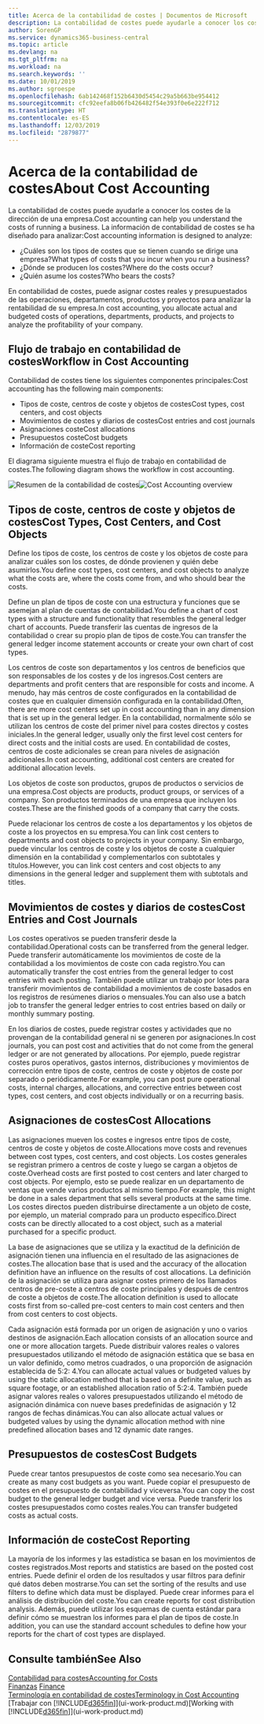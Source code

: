 ```yaml
---
title: Acerca de la contabilidad de costes | Documentos de Microsoft
description: La contabilidad de costes puede ayudarle a conocer los costes de la dirección de una empresa.
author: SorenGP
ms.service: dynamics365-business-central
ms.topic: article
ms.devlang: na
ms.tgt_pltfrm: na
ms.workload: na
ms.search.keywords: ''
ms.date: 10/01/2019
ms.author: sgroespe
ms.openlocfilehash: 6ab142468f152b6430d5454c29a5b663be954412
ms.sourcegitcommit: cfc92eefa8b06fb426482f54e393f0e6e222f712
ms.translationtype: HT
ms.contentlocale: es-ES
ms.lasthandoff: 12/03/2019
ms.locfileid: "2879877"
---
```

# <a name="about-cost-accounting"></a><span data-ttu-id="f9672-103">Acerca de la contabilidad de costes</span><span class="sxs-lookup"><span data-stu-id="f9672-103">About Cost Accounting</span></span>
<span data-ttu-id="f9672-104">La contabilidad de costes puede ayudarle a conocer los costes de la dirección de una empresa.</span><span class="sxs-lookup"><span data-stu-id="f9672-104">Cost accounting can help you understand the costs of running a business.</span></span> <span data-ttu-id="f9672-105">La información de contabilidad de costes se ha diseñado para analizar:</span><span class="sxs-lookup"><span data-stu-id="f9672-105">Cost accounting information is designed to analyze:</span></span>  

-   <span data-ttu-id="f9672-106">¿Cuáles son los tipos de costes que se tienen cuando se dirige una empresa?</span><span class="sxs-lookup"><span data-stu-id="f9672-106">What types of costs that you incur when you run a business?</span></span>  
-   <span data-ttu-id="f9672-107">¿Dónde se producen los costes?</span><span class="sxs-lookup"><span data-stu-id="f9672-107">Where do the costs occur?</span></span>  
-   <span data-ttu-id="f9672-108">¿Quién asume los costes?</span><span class="sxs-lookup"><span data-stu-id="f9672-108">Who bears the costs?</span></span>  

<span data-ttu-id="f9672-109">En contabilidad de costes, puede asignar costes reales y presupuestados de las operaciones, departamentos, productos y proyectos para analizar la rentabilidad de su empresa.</span><span class="sxs-lookup"><span data-stu-id="f9672-109">In cost accounting, you allocate actual and budgeted costs of operations, departments, products, and projects to analyze the profitability of your company.</span></span>  

## <a name="workflow-in-cost-accounting"></a><span data-ttu-id="f9672-110">Flujo de trabajo en contabilidad de costes</span><span class="sxs-lookup"><span data-stu-id="f9672-110">Workflow in Cost Accounting</span></span>  
<span data-ttu-id="f9672-111">Contabilidad de costes tiene los siguientes componentes principales:</span><span class="sxs-lookup"><span data-stu-id="f9672-111">Cost accounting has the following main components:</span></span>  

-   <span data-ttu-id="f9672-112">Tipos de coste, centros de coste y objetos de costes</span><span class="sxs-lookup"><span data-stu-id="f9672-112">Cost types, cost centers, and cost objects</span></span>  
-   <span data-ttu-id="f9672-113">Movimientos de costes y diarios de costes</span><span class="sxs-lookup"><span data-stu-id="f9672-113">Cost entries and cost journals</span></span>  
-   <span data-ttu-id="f9672-114">Asignaciones coste</span><span class="sxs-lookup"><span data-stu-id="f9672-114">Cost allocations</span></span>  
-   <span data-ttu-id="f9672-115">Presupuestos coste</span><span class="sxs-lookup"><span data-stu-id="f9672-115">Cost budgets</span></span>
-   <span data-ttu-id="f9672-116">Información de coste</span><span class="sxs-lookup"><span data-stu-id="f9672-116">Cost reporting</span></span>  

<span data-ttu-id="f9672-117">El diagrama siguiente muestra el flujo de trabajo en contabilidad de costes.</span><span class="sxs-lookup"><span data-stu-id="f9672-117">The following diagram shows the workflow in cost accounting.</span></span>  

<span data-ttu-id="f9672-118">![Resumen de la contabilidad de costes](media/costaccountingoverview.png "CostAccountingOverview")</span><span class="sxs-lookup"><span data-stu-id="f9672-118">![Cost Accounting overview](media/costaccountingoverview.png "CostAccountingOverview")</span></span>  

## <a name="cost-types-cost-centers-and-cost-objects"></a><span data-ttu-id="f9672-119">Tipos de coste, centros de coste y objetos de costes</span><span class="sxs-lookup"><span data-stu-id="f9672-119">Cost Types, Cost Centers, and Cost Objects</span></span>  
<span data-ttu-id="f9672-120">Define los tipos de coste, los centros de coste y los objetos de coste para analizar cuáles son los costes, de dónde provienen y quién debe asumirlos.</span><span class="sxs-lookup"><span data-stu-id="f9672-120">You define cost types, cost centers, and cost objects to analyze what the costs are, where the costs come from, and who should bear the costs.</span></span>  

<span data-ttu-id="f9672-121">Define un plan de tipos de coste con una estructura y funciones que se asemejan al plan de cuentas de contabilidad.</span><span class="sxs-lookup"><span data-stu-id="f9672-121">You define a chart of cost types with a structure and functionality that resembles the general ledger chart of accounts.</span></span> <span data-ttu-id="f9672-122">Puede transferir las cuentas de ingresos de la contabilidad o crear su propio plan de tipos de coste.</span><span class="sxs-lookup"><span data-stu-id="f9672-122">You can transfer the general ledger income statement accounts or create your own chart of cost types.</span></span>  

<span data-ttu-id="f9672-123">Los centros de coste son departamentos y los centros de beneficios que son responsables de los costes y de los ingresos.</span><span class="sxs-lookup"><span data-stu-id="f9672-123">Cost centers are departments and profit centers that are responsible for costs and income.</span></span> <span data-ttu-id="f9672-124">A menudo, hay más centros de coste configurados en la contabilidad de costes que en cualquier dimensión configurada en la contabilidad.</span><span class="sxs-lookup"><span data-stu-id="f9672-124">Often, there are more cost centers set up in cost accounting than in any dimension that is set up in the general ledger.</span></span> <span data-ttu-id="f9672-125">En la contabilidad, normalmente sólo se utilizan los centros de coste del primer nivel para costes directos y costes iniciales.</span><span class="sxs-lookup"><span data-stu-id="f9672-125">In the general ledger, usually only the first level cost centers for direct costs and the initial costs are used.</span></span> <span data-ttu-id="f9672-126">En contabilidad de costes, centros de coste adicionales se crean para niveles de asignación adicionales.</span><span class="sxs-lookup"><span data-stu-id="f9672-126">In cost accounting, additional cost centers are created for additional allocation levels.</span></span>  

<span data-ttu-id="f9672-127">Los objetos de coste son productos, grupos de productos o servicios de una empresa.</span><span class="sxs-lookup"><span data-stu-id="f9672-127">Cost objects are products, product groups, or services of a company.</span></span> <span data-ttu-id="f9672-128">Son productos terminados de una empresa que incluyen los costes.</span><span class="sxs-lookup"><span data-stu-id="f9672-128">These are the finished goods of a company that carry the costs.</span></span>  

<span data-ttu-id="f9672-129">Puede relacionar los centros de coste a los departamentos y los objetos de coste a los proyectos en su empresa.</span><span class="sxs-lookup"><span data-stu-id="f9672-129">You can link cost centers to departments and cost objects to projects in your company.</span></span> <span data-ttu-id="f9672-130">Sin embargo, puede vincular los centros de coste y los objetos de coste a cualquier dimensión en la contabilidad y complementarlos con subtotales y títulos.</span><span class="sxs-lookup"><span data-stu-id="f9672-130">However, you can link cost centers and cost objects to any dimensions in the general ledger and supplement them with subtotals and titles.</span></span>  

## <a name="cost-entries-and-cost-journals"></a><span data-ttu-id="f9672-131">Movimientos de costes y diarios de costes</span><span class="sxs-lookup"><span data-stu-id="f9672-131">Cost Entries and Cost Journals</span></span>  
<span data-ttu-id="f9672-132">Los costes operativos se pueden transferir desde la contabilidad.</span><span class="sxs-lookup"><span data-stu-id="f9672-132">Operational costs can be transferred from the general ledger.</span></span> <span data-ttu-id="f9672-133">Puede transferir automáticamente los movimientos de coste de la contabilidad a los movimientos de coste con cada registro.</span><span class="sxs-lookup"><span data-stu-id="f9672-133">You can automatically transfer the cost entries from the general ledger to cost entries with each posting.</span></span> <span data-ttu-id="f9672-134">También puede utilizar un trabajo por lotes para transferir movimientos de contabilidad a movimientos de coste basados en los registros de resúmenes diarios o mensuales.</span><span class="sxs-lookup"><span data-stu-id="f9672-134">You can also use a batch job to transfer the general ledger entries to cost entries based on daily or monthly summary posting.</span></span>  

<span data-ttu-id="f9672-135">En los diarios de costes, puede registrar costes y actividades que no provengan de la contabilidad general ni se generen por asignaciones.</span><span class="sxs-lookup"><span data-stu-id="f9672-135">In cost journals, you can post cost and activities that do not come from the general ledger or are not generated by allocations.</span></span> <span data-ttu-id="f9672-136">Por ejemplo, puede registrar costes puros operativos, gastos internos, distribuciones y movimientos de corrección entre tipos de coste, centros de coste y objetos de coste por separado o periódicamente.</span><span class="sxs-lookup"><span data-stu-id="f9672-136">For example, you can post pure operational costs, internal charges, allocations, and corrective entries between cost types, cost centers, and cost objects individually or on a recurring basis.</span></span>  

## <a name="cost-allocations"></a><span data-ttu-id="f9672-137">Asignaciones de costes</span><span class="sxs-lookup"><span data-stu-id="f9672-137">Cost Allocations</span></span>  
<span data-ttu-id="f9672-138">Las asignaciones mueven los costes e ingresos entre tipos de coste, centros de coste y objetos de coste.</span><span class="sxs-lookup"><span data-stu-id="f9672-138">Allocations move costs and revenues between cost types, cost centers, and cost objects.</span></span> <span data-ttu-id="f9672-139">Los costes generales se registran primero a centros de coste y luego se cargan a objetos de coste.</span><span class="sxs-lookup"><span data-stu-id="f9672-139">Overhead costs are first posted to cost centers and later charged to cost objects.</span></span> <span data-ttu-id="f9672-140">Por ejemplo, esto se puede realizar en un departamento de ventas que vende varios productos al mismo tiempo.</span><span class="sxs-lookup"><span data-stu-id="f9672-140">For example, this might be done in a sales department that sells several products at the same time.</span></span> <span data-ttu-id="f9672-141">Los costes directos pueden distribuirse directamente a un objeto de coste, por ejemplo, un material comprado para un producto específico.</span><span class="sxs-lookup"><span data-stu-id="f9672-141">Direct costs can be directly allocated to a cost object, such as a material purchased for a specific product.</span></span>  

<span data-ttu-id="f9672-142">La base de asignaciones que se utiliza y la exactitud de la definición de asignación tienen una influencia en el resultado de las asignaciones de costes.</span><span class="sxs-lookup"><span data-stu-id="f9672-142">The allocation base that is used and the accuracy of the allocation definition have an influence on the results of cost allocations.</span></span> <span data-ttu-id="f9672-143">La definición de la asignación se utiliza para asignar costes primero de los llamados centros de pre-coste a centros de coste principales y después de centros de coste a objetos de coste.</span><span class="sxs-lookup"><span data-stu-id="f9672-143">The allocation definition is used to allocate costs first from so-called pre-cost centers to main cost centers and then from cost centers to cost objects.</span></span>  

<span data-ttu-id="f9672-144">Cada asignación está formada por un origen de asignación y uno o varios destinos de asignación.</span><span class="sxs-lookup"><span data-stu-id="f9672-144">Each allocation consists of an allocation source and one or more allocation targets.</span></span> <span data-ttu-id="f9672-145">Puede distribuir valores reales o valores presupuestados utilizando el método de asignación estática que se basa en un valor definido, como metros cuadrados, o una proporción de asignación establecida de 5:2: 4.</span><span class="sxs-lookup"><span data-stu-id="f9672-145">You can allocate actual values or budgeted values by using the static allocation method that is based on a definite value, such as square footage, or an established allocation ratio of 5:2:4.</span></span> <span data-ttu-id="f9672-146">También puede asignar valores reales o valores presupuestados utilizando el método de asignación dinámica con nueve bases predefinidas de asignación y 12 rangos de fechas dinámicas.</span><span class="sxs-lookup"><span data-stu-id="f9672-146">You can also allocate actual values or budgeted values by using the dynamic allocation method with nine predefined allocation bases and 12 dynamic date ranges.</span></span>  

## <a name="cost-budgets"></a><span data-ttu-id="f9672-147">Presupuestos de costes</span><span class="sxs-lookup"><span data-stu-id="f9672-147">Cost Budgets</span></span>  
<span data-ttu-id="f9672-148">Puede crear tantos presupuestos de coste como sea necesario.</span><span class="sxs-lookup"><span data-stu-id="f9672-148">You can create as many cost budgets as you want.</span></span> <span data-ttu-id="f9672-149">Puede copiar el presupuesto de costes en el presupuesto de contabilidad y viceversa.</span><span class="sxs-lookup"><span data-stu-id="f9672-149">You can copy the cost budget to the general ledger budget and vice versa.</span></span> <span data-ttu-id="f9672-150">Puede transferir los costes presupuestados como costes reales.</span><span class="sxs-lookup"><span data-stu-id="f9672-150">You can transfer budgeted costs as actual costs.</span></span>  

## <a name="cost-reporting"></a><span data-ttu-id="f9672-151">Información de coste</span><span class="sxs-lookup"><span data-stu-id="f9672-151">Cost Reporting</span></span>  
<span data-ttu-id="f9672-152">La mayoría de los informes y las estadística se basan en los movimientos de costes registrados.</span><span class="sxs-lookup"><span data-stu-id="f9672-152">Most reports and statistics are based on the posted cost entries.</span></span> <span data-ttu-id="f9672-153">Puede definir el orden de los resultados y usar filtros para definir qué datos deben mostrarse.</span><span class="sxs-lookup"><span data-stu-id="f9672-153">You can set the sorting of the results and use filters to define which data must be displayed.</span></span> <span data-ttu-id="f9672-154">Puede crear informes para el análisis de distribución del coste.</span><span class="sxs-lookup"><span data-stu-id="f9672-154">You can create reports for cost distribution analysis.</span></span> <span data-ttu-id="f9672-155">Además, puede utilizar los esquemas de cuenta estándar para definir cómo se muestran los informes para el plan de tipos de coste.</span><span class="sxs-lookup"><span data-stu-id="f9672-155">In addition, you can use the standard account schedules to define how your reports for the chart of cost types are displayed.</span></span>  

## <a name="see-also"></a><span data-ttu-id="f9672-156">Consulte también</span><span class="sxs-lookup"><span data-stu-id="f9672-156">See Also</span></span>  
 [<span data-ttu-id="f9672-157">Contabilidad para costes</span><span class="sxs-lookup"><span data-stu-id="f9672-157">Accounting for Costs</span></span>](finance-manage-cost-accounting.md)  
 <span data-ttu-id="f9672-158">[Finanzas](finance.md) </span><span class="sxs-lookup"><span data-stu-id="f9672-158">[Finance](finance.md) </span></span>  
 [<span data-ttu-id="f9672-159">Terminología en contabilidad de costes</span><span class="sxs-lookup"><span data-stu-id="f9672-159">Terminology in Cost Accounting</span></span>](finance-terminology-in-cost-accounting.md)  
 <span data-ttu-id="f9672-160">[Trabajar con [!INCLUDE[d365fin](includes/d365fin_md.md)]](ui-work-product.md)</span><span class="sxs-lookup"><span data-stu-id="f9672-160">[Working with [!INCLUDE[d365fin](includes/d365fin_md.md)]](ui-work-product.md)</span></span>
